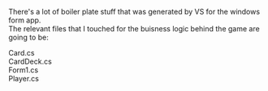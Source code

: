There's a lot of boiler plate stuff that was generated by VS for the windows form app.  
The relevant files that I touched for the buisness logic behind the game are going to be:

Card.cs  
CardDeck.cs  
Form1.cs  
Player.cs  
